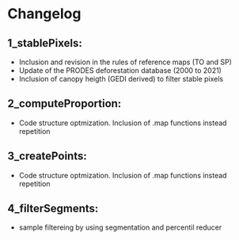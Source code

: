 
# Changelog <br>
## 1_stablePixels:
  * Inclusion and revision in the rules of reference maps (TO and SP)
  * Update of the PRODES deforestation database (2000 to 2021) 
  * Inclusion of canopy heigth (GEDI derived) to filter stable pixels

## 2_computeProportion:
  * Code structure optmization. Inclusion of .map functions instead repetition 

## 3_createPoints:
  * Code structure optmization. Inclusion of .map functions instead repetition 

## 4_filterSegments:
  * sample filtereing by using segmentation and percentil reducer 

